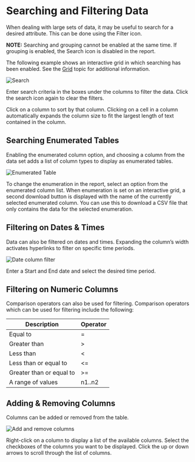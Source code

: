 # Searching and Filtering Data

When dealing with large sets of data, it may be useful to search for a desired attribute. This can be done using the Filter icon.

__NOTE:__ Searching and grouping cannot be enabled at the same time. If grouping is enabled, the Search icon is disabled in the report.

The following example shows an interactive grid in which searching has been enabled. See the [Grid](/docs/accessanalyzer/accessanalyzer/enterpriseauditor/admin/report/wizard/widgets.md#Grid) topic for additional information.

![Search](/img/product_docs/threatprevention/threatprevention/reportingmodule/configuration/integrations/search.png)

Enter search criteria in the boxes under the columns to filter the data. Click the search icon again to clear the filters.

Click on a column to sort by that column. Clicking on a cell in a column automatically expands the column size to fit the largest length of text contained in the column.

## Searching Enumerated Tables

Enabling the enumerated column option, and choosing a column from the data set adds a list of column types to display as enumerated tables.

![Enumerated Table](/img/product_docs/accessanalyzer/accessanalyzer/enterpriseauditor/admin/report/interactivegrids/enumerated.png)

To change the enumeration in the report, select an option from the enumerated column list. When enumeration is set on an interactive grid, a second download button is displayed with the name of the currently selected enumerated column. You can use this to download a CSV file that only contains the data for the selected enumeration.

## Filtering on Dates & Times

Data can also be filtered on dates and times. Expanding the column’s width activates hyperlinks to filter on specific time periods.

![Date column filter](/img/product_docs/accessanalyzer/accessanalyzer/enterpriseauditor/admin/report/interactivegrids/datefilter.png)

Enter a Start and End date and select the desired time period.

## Filtering on Numeric Columns

Comparison operators can also be used for filtering. Comparison operators which can be used for filtering include the following:

| Description | Operator |
| --- | --- |
| Equal to | = |
| Greater than | > |
| Less than | < |
| Less than or equal to | <= |
| Greater than or equal to | >= |
| A range of values | n1..n2 |

## Adding & Removing Columns

Columns can be added or removed from the table.

![Add and remove columns](/img/product_docs/accessanalyzer/accessanalyzer/enterpriseauditor/admin/report/interactivegrids/addremovecolumns.png)

Right-click on a column to display a list of the available columns. Select the checkboxes of the columns you want to be displayed. Click the up or down arrows to scroll through the list of columns.
